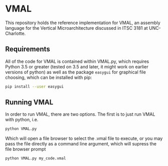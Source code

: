 # VMAL
This repository holds the reference implementation for VMAL, an assembly language for the Vertical Microarchitecture discussed in ITSC 3181 at UNC-Charlotte.

## Requirements
All of the code for VMAL is contained within VMAL.py, which requires Python 3.5 or greater (tested on 3.5 and later, it might work on earlier versions of python) as well as the package `easygui` for graphical file choosing, which can be installed with pip:
```bash
pip install --user easygui
```

## Running VMAL
In order to run VMAL, there are two options. The first is to just run VMAL with python, i.e.
```bash
python VMAL.py
```
Which will open a file browser to select the .vmal file to execute, or you may pass the file directly as a command line argument, which will supress the file browser prompt
```bash
python VMAL.py my_code.vmal
```
